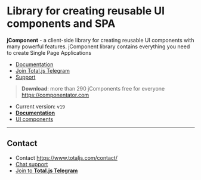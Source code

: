 # Library for creating reusable UI components and SPA

__jComponent__ - a client-side library for creating reusable UI components with many powerful features. jComponent library contains everything you need to create Single Page Applications

- [Documentation](https://docs.totaljs.com/components/)
- [Join Total.js Telegram](https://t.me/totaljs)
- [Support](https://www.totaljs.com/support/)

> __Download__: more than 290 jComponents free for everyone <https://componentator.com>

- Current version: `v19`
- [__Documentation__](https://docs.totaljs.com/components/)
- [UI components](https://componentator.com)

***

## Contact

- Contact <https://www.totaljs.com/contact/>
- [Chat support](https://platform.totaljs.com/?open=messenger)
- [Join to __Total.js Telegram__](https://t.me/totalplatform)